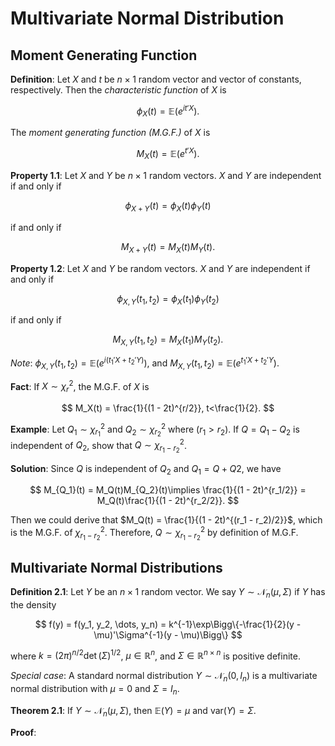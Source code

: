 # Multivariate Normal Distribution

## Moment Generating Function

**Definition**: Let $X$ and $t$ be $n\times 1$ random vector and vector of constants, respectively. Then the *characteristic function* of $X$ is


$$
\phi_X(t)=\mathbb{E}(e^{it'X}).
$$


The *moment generating function (M.G.F.)* of $X$ is


$$
M_X(t) = \mathbb{E}(e^{t'X}).
$$


**Property 1.1**: Let $X$ and $Y$ be $n\times 1$ random vectors. $X$ and $Y$ are independent if and only if 


$$
\phi_{X + Y}(t) = \phi_X(t)\phi_Y(t)
$$


if and only if 


$$
M_{X + Y}(t) = M_X(t)M_Y(t).
$$


**Property 1.2**: Let $X$ and $Y$ be random vectors. $X$ and $Y$ are independent if and only if


$$
\phi_{X, Y}(t_1, t_2) = \phi_X(t_1)\phi_Y(t_2)
$$


if and only if 


$$
M_{X, Y}(t_1, t_2) = M_X(t_1)M_Y(t_2).
$$


*Note*: $\phi_{X, Y}(t_1, t_2) = \mathbb{E}(e^{i(t_1'X + t_2'Y)})$, and $M_{X, Y}(t_1, t_2) = \mathbb{E}(e^{t_1'X + t_2'Y})$.

**Fact**: If $X\sim\chi_r^2$, the M.G.F. of $X$ is


$$
M_X(t) = \frac{1}{(1 - 2t)^{r/2}}, t<\frac{1}{2}.
$$


**Example**: Let $Q_1\sim \chi_{r_1}^2$ and $Q_2\sim \chi_{r_2}^2$ where $(r_1 > r_2)$. If $Q = Q_1 - Q_2$ is independent of $Q_2$, show that $Q \sim \chi_{r_1-r_2}^2$.

**Solution**: Since $Q$ is independent of $Q_2$ and $Q_1 = Q + Q2$, we have


$$
M_{Q_1}(t) = M_Q(t)M_{Q_2}(t)\implies \frac{1}{(1 - 2t)^{r_1/2}} = M_Q(t)\frac{1}{(1 - 2t)^{r_2/2}}.
$$


Then we could derive that $M_Q(t) = \frac{1}{(1 - 2t)^{(r_1 - r_2)/2}}$, which is the M.G.F. of $\chi_{r_1 - r_2}^2$. Therefore, $Q\sim \chi_{r_1-r_2}^2$ by definition of M.G.F.

## Multivariate Normal Distributions

**Definition 2.1**: Let $Y$ be an $n\times 1$ random vector. We say $Y\sim \mathcal{N}_n(\mu, \Sigma)$ if $Y$ has the density


$$
f(y) = f(y_1, y_2, \dots, y_n) = k^{-1}\exp\Bigg\{-\frac{1}{2}(y - \mu)'\Sigma^{-1}(y - \mu)\Bigg\}
$$


where $k = (2\pi)^{n/2}\det(\Sigma)^{1/2}$, $\mu \in\mathbb{R}^n$, and $\Sigma\in\mathbb{R}^{n\times n}$ is positive definite.

*Special case*: A standard normal distribution $Y\sim\mathcal{N}_n(0, I_n)$ is a multivariate normal distribution with $\mu = 0$ and $\Sigma = I_n$.

**Theorem 2.1**: If $Y\sim\mathcal{N}_n(\mu, \Sigma)$, then $\mathbb{E}(Y) = \mu$ and $\text{var}(Y) = \Sigma$.

**Proof**: 

